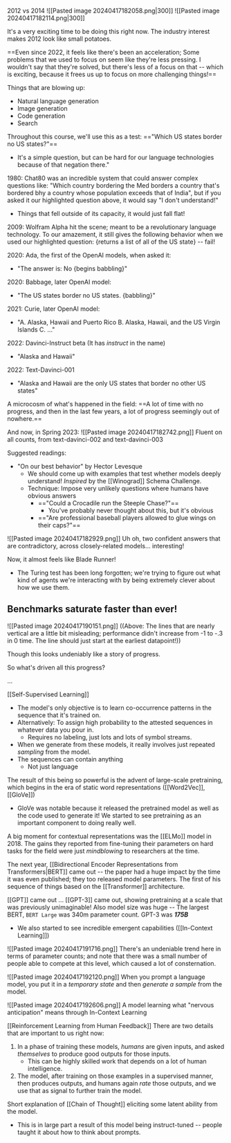 
2012 vs 2014
![[Pasted image 20240417182058.png|300]]
![[Pasted image 20240417182114.png|300]]

It's a very exciting time to be doing this right now. The industry interest makes 2012 look like small potatoes.

==Even since 2022, it feels like there's been an acceleration; Some problems that we used to focus on seem like they're less pressing. I wouldn't say that they're solved, but there's less of a focus on that -- which is exciting, because it frees us up to focus on more challenging things!==

Things that are blowing up:
- Natural language generation
- Image generation
- Code generation
- Search

Throughout this course, we'll use this as a test:
=="Which US states border no US states?"==
- It's a simple question, but can be hard for our language technologies because of that negation there."

1980: Chat80 was an incredible system that could answer complex questions like: "Which country bordering the Med borders a country that's bordered bhy a country whose population exceeds that of India", but if you asked it our highlighted question above, it would say "I don't understand!"
- Things that fell outside of its capacity, it would just fall flat!

2009: Wolfram Alpha hit the scene; meant to be a revolutionary language technology. To our amazement, it still gives the following behavior when we used our highlighted question: {returns a list of all of the US state} -- fail!

2020: Ada, the first of the OpenAI models, when asked it:
- "The answer is: No {begins babbling}"

2020: Babbage, later OpenAI model:
- "The US states border no US states. {babbling}"

2021: Curie, later OpenAI model:
- "A. Alaska, Hawaii and Puerto Rico
  B. Alaska, Hawaii, and the US Virgin Islands
  C. ..."

2022: Davinci-Instruct beta (It has *instruct* in the name)
- "Alaska and Hawaii"

2022: Text-Davinci-001
- "Alaska and Hawaii are the only US states that border no other US states"

A microcosm of what's happened in the field: ==A lot of time with no progress, and then in the last few years, a lot of progress seemingly out of nowhere.==

And now, in Spring 2023:
![[Pasted image 20240417182742.png]]
Fluent on all counts, from text-davinci-002 and text-davinci-003


Suggested readings:
- "On our best behavior" by Hector Levesque
	- We should come up with examples that test whether models deeply understand! *Inspired* by the [[Winograd]] Schema Challenge.
	- Technique: Impose very unlikely questions where humans have obvious answers
		- =="Could a Crocadile run the Steeple Chase?"==
			- You've probably never thought about this, but it's obvious
		- =="Are professional baseball players allowed to glue wings on their caps?"==

![[Pasted image 20240417182929.png]]
Uh oh, two confident answers that are contradictory, across closely-related models... interesting!

Now, it almost feels like Blade Runner!
- The Turing test has been long forgotten; we're trying to figure out what kind of agents we're interacting with by being extremely clever about how we use them.


## Benchmarks saturate faster than ever!

![[Pasted image 20240417190151.png]]
((Above: The lines that are nearly vertical are a little bit misleading; performance didn't increase from -1 to -.3 in 0 time. The line should just start at the earliest datapoint!))

Though this looks undeniably like a story of progress.

So what's driven all this progress?

...

[[Self-Supervised Learning]]
- The model's only objective is to learn co-occurrence patterns in the sequence that it's trained on.
- Alternatively: To assign high probability to the attested sequences in whatever data you pour in.
	- Requires no labeling, just lots and lots of symbol streams.
- When we generate from these models, it really involves just repeated *sampling* from the model.
- The sequences can contain anything
	- Not just language


The result of this being so powerful is the advent of large-scale pretraining, which begins in the era of static word representations ([[Word2Vec]], [[GloVe]])
- GloVe was notable because it released the pretrained model as well as the code used to generate it! We started to see pretraining as an important component to doing really well.

A big moment for contextual representations was the [[ELMo]] model in 2018. The gains they reported from fine-tuning their parameters on hard tasks for the field were just *mindblowing* to researchers at the time.

The next year, [[Bidirectional Encoder Representations from Transformers|BERT]] came out -- the paper had a huge impact by the time it was even published; they too released model parameters. The first of his sequence of things based on the [[Transformer]] architecture.

[[GPT]] came out
...
[[GPT-3]] came out, showing pretraining at a scale that was previously unimaginable! Also model size was huge -- The largest BERT, `BERT Large` was 340m parameter count. GPT-3 was ***175B***
- We also started to see incredible emergent capabilities ([[In-Context Learning]])

![[Pasted image 20240417191716.png]]
There's an undeniable trend here in terms of parameter counts; and note that there was a small number of people able to compete at this level, which caused a lot of consternation.

![[Pasted image 20240417192120.png]]
When you prompt a language model, you put it in a *temporary state* and then *generate a sample* from the model.


![[Pasted image 20240417192606.png]]
A model learning what "nervous anticipation" means through In-Context Learning


[[Reinforcement Learning from Human Feedback]]
There are two details that are important to us right now:
1. In a phase of training these models, *humans* are given inputs, and asked *themselves* to produce good outputs for those inputs.
	- This can be highly skilled work that depends on a lot of human intelligence.
2. The model, after training on those examples in a supervised manner, then produces outputs, and humans again *rate* those outputs, and we use that as signal to further train the model.


Short explanation of [[Chain of Thought]] eliciting some latent ability from the model.
- This is in large part a result of this model being instruct-tuned -- people taught it about how to think about prompts.








